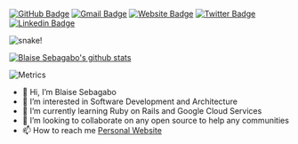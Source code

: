 [![GitHub Badge](https://img.shields.io/badge/-@blaiseAI-%23181717?style=flat&logo=github)](https://github.com/blaiseAI) [![Gmail Badge](https://img.shields.io/badge/-blaise@hellothe.re-c14438?style=flat&logo=Gmail&logoColor=white&link=mailto:blaise@hellothe.re)](mailto:blaise@hellothe.re) [![Website Badge](https://img.shields.io/website?color=0ab9e6&style=flat&up_message=seblaise.dev&url=http%3A%2F%2Fseblaise.dev%2F)](https://seblaise.dev) [![Twitter Badge](https://img.shields.io/badge/-@BlaiseSebagabo-1ca0f1?style=flat&labelColor=1ca0f1&logo=twitter&logoColor=white&link=https://twitter.com/BlaiseSebagabo)](https://twitter.com/BlaiseSebagabo) [![Linkedin Badge](https://img.shields.io/badge/-@blaise94-blue?style=flat&logo=Linkedin&logoColor=white&link=https://www.linkedin.com/in/blaise94/)](https://www.linkedin.com/in/blaise94/)

<picture>
 <source media="(prefers-color-scheme: dark)" srcset="https://raw.githubusercontent.com/blaiseAI/blaiseAI/output/github-contribution-grid-snake-dark.svg">
 <img alt="snake!" src="https://raw.githubusercontent.com/blaiseAI/suren-atoyan/output/github-contribution-grid-snake-light.svg">
</picture>


[![Blaise Sebagabo's github stats](https://github-readme-stats.vercel.app/api?username=blaiseAI&show_icons=true&theme=tokyonight&include_all_commits=true&count_private=true&hide=issues,contribs)](https://github.com/anuraghazra/github-readme-stats)

![Metrics](https://metrics.lecoq.io/blaiseAI?template=classic&lines=1&languages=1&isocalendar=1&calendar=1&achievements=1&notable=1&skyline=1&base=header%2C%20activity%2C%20community%2C%20repositories%2C%20metadata&base.indepth=false&base.hireable=false&base.skip=false&isocalendar=false&isocalendar.duration=half-year&languages=false&languages.limit=8&languages.threshold=0%25&languages.other=false&languages.colors=github&languages.sections=most-used&languages.indepth=false&languages.analysis.timeout=15&languages.analysis.timeout.repositories=7.5&languages.categories=markup%2C%20programming&languages.recent.categories=markup%2C%20programming&languages.recent.load=300&languages.recent.days=14&lines=false&lines.sections=base&lines.repositories.limit=4&lines.history.limit=1&calendar=false&calendar.limit=1&achievements=false&achievements.threshold=C&achievements.secrets=true&achievements.display=detailed&achievements.limit=0&notable=false&notable.from=organization&notable.repositories=false&notable.indepth=false&notable.types=commit&notable.self=false&skyline=false&skyline.year=current-year&skyline.frames=60&skyline.quality=0.5&skyline.compatibility=false&skyline.settings=%7B%0A%20%20%22url%22%3A%20%22https%3A%2F%2Fskyline.github.com%2F%24%7Blogin%7D%2F%24%7Byear%7D%22%2C%0A%20%20%22ready%22%3A%20%22%5B...document.querySelectorAll('span')%5D.map(span%20%3D%3E%20span.innerText).includes('Share%20on%20Twitter')%22%2C%0A%20%20%22wait%22%3A%201%2C%0A%20%20%22hide%22%3A%20%22button%2C%20footer%2C%20a%22%0A%7D%0A&config.timezone=America%2FEdmonton)

- 👋 Hi, I’m Blaise Sebagabo
- 👀 I’m interested in Software Development and Architecture
- 🌱 I’m currently learning Ruby on Rails and Google Cloud Services
- 💞️ I’m looking to collaborate on any open source to help any communities
- 📫 How to reach me [Personal Website](seblaise.dev)

<!---
blaiseAI/blaiseAI is a ✨ special ✨ repository because its `README.md` (this file) appears on your GitHub profile.
You can click the Preview link to take a look at your changes.
--->
